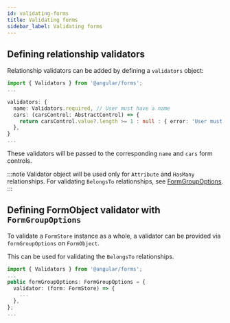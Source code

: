 ```yaml
---
id: validating-forms
title: Validating forms
sidebar_label: Validating forms
---
```


## Defining relationship validators

Relationship validators can be added by defining a `validators` object:

```ts title="user.form-object.ts"
import { Validators } from '@angular/forms';
...

validators: {
  name: Validators.required, // User must have a name
  cars: (carsControl: AbstractControl) => {
    return carsControl.value?.length >= 1 : null : { error: 'User must have at least 2 cars' };
  },
}
...
```
These validators will be passed to the corresponding `name` and `cars` form controls.

:::note
Validator object will be used only for `Attribute` and `HasMany` relationships. For validating `BelongsTo` relationships, see [FormGroupOptions](#defining-formobject-validator-with-formgroupoptions).
:::

## Defining FormObject validator with `FormGroupOptions`

To validate a `FormStore` instance as a whole, a validator can be provided via `formGroupOptions` on `FormObject`.

This can be used for validating the `BelongsTo` relationships.

```ts title="user.form-object.ts"
import { Validators } from '@angular/forms';
...
public formGroupOptions: FormGroupOptions = {
  validator: (form: FormStore) => {
    ...
  },
};
...
```